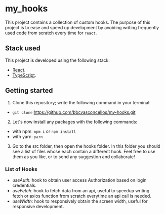 # my_hooks

This project contains a collection of custom hooks. The purpose of this project
is to ease and speed up development by avoiding writing frequently used code
from scratch every time for `react`.

## Stack used

This project is developed using the following stack:

- [React](https://reactjs.org/docs/getting-started.html).
- [TypeScript](https://www.typescriptlang.org/docs/).

## Getting started

1. Clone this repository; write the following command in your terminal:

- `git clone` https://github.com/bbcvasconcellos/my-hooks.git

2. Let´s now install any packages with the following commands:

- with npm: `npm i` or `npm install`
- with yarn: `yarn`

3. Go to the src folder, then open the hooks folder. In this folder you should see a list of files whose each contain a different hook. Feel free to use them as you like, or to send any suggestion and collaborate!

### List of Hooks

- *useAuth:* hook to obtain user access Authorization based on login credentials.
- *useFetch:* hook to fetch data from an api, useful to speedup writing fetch or axios function from scratch everytime an api call is needed.
- *useWidth:* hook to responsively obtain the screen width, useful for responsive development.


